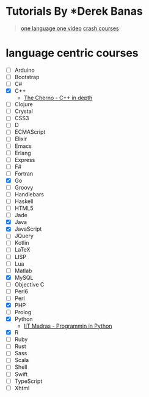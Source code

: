 # Tutorials By ***Derek Banas**

> [one language one video](http://www.youtube.com/watch_videos?video_ids=N4mEzFDjqtA,Rub-JsjMhWY,n-xAqcBCws4,7TF00hJI78Y,yPu6qV5byu4,fju9ii8YsGs,lisiwUZJXqQ,kDyJN7qQETA,CUxH_rWSI1k,BWXggB-T1jQ,-PR_XqW9JJU,Jakoi0G8lBg,dKaojOZ-az8,s3FozVfd7q4,02_H3LjqMr8,4HuAnM6b2d8,gqOEoUR5RHg,U1EFgCNLDB8,NSSTkkKRabI,QO_Jlz1qpDw,DxFP-Wjqtsc,Iagbv974GlQ,ciGyHkDuPAE,hwrnmQumtPw,WEghIXs8F6c,l0zPwhgWTgM,pBNOavRoNL0,rwZFTnf9bDU,__2UgFNYgf8,VhmkLrOjLsw,c7eNDJN758U,H_oGi8uuDpA,IEhwc2q1zG4,B98jc8hdu9g,DzFt0YkZo8M,iMacxZQMPXs,Dji9ALCgfpM,CF9S4QZuV30,5esQqZIJ83g,SykxWpFwMGs,ymSq4wHrqyU,xDCKcNBFsuI,l5AXcXAP4r8,wz3kElLbEHE)
> [crash courses](https://www.youtube.com/playlist?list=PLGLfVvz_LVvSX7fVd4OUFp_ODd86H0ZIY)

# language centric courses
* [ ] Arduino
* [ ] Bootstrap
* [ ] C#
* [x] C++
	* [The Cherno - C++ in depth](https://www.youtube.com/playlist?list=PLlrATfBNZ98dudnM48yfGUldqGD0S4FFb)
* [ ] Clojure
* [ ] Crystal
* [ ] CSS3
* [ ] D
* [ ] ECMAScript
* [ ] Elixir
* [ ] Emacs
* [ ] Erlang
* [ ] Express
* [ ] F#
* [ ] Fortran
* [x] Go
* [ ] Groovy
* [ ] Handlebars
* [ ] Haskell
* [ ] HTML5
* [ ] Jade
* [x] Java
* [x] JavaScript
* [ ] JQuery
* [ ] Kotlin
* [ ] LaTeX
* [ ] LISP
* [ ] Lua
* [ ] Matlab
* [x] MySQL
* [ ] Objective C
* [ ] Perl6
* [ ] Perl
* [x] PHP
* [ ] Prolog
* [x] Python
	* [IIT Madras - Programmin in Python](https://pypod.github.io/)
* [x] R
* [ ] Ruby
* [ ] Rust
* [ ] Sass
* [ ] Scala
* [ ] Shell
* [ ] Swift
* [ ] TypeScript
* [ ] Xhtml